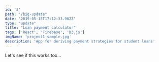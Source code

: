 ```yaml
---
id: '3'
path: "/big-update"
date: '2019-05-15T17:12:33.962Z'
type: "update"
title: "Loan payment calculator"
tags: ['React', 'Firebase', 'D3.js']
imgName: 'project1-sample.jpg'
description: 'App for deriving payment strategies for student loans'
---
```


Let's see if this works too...